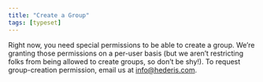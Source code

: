 ```yaml
---
title: "Create a Group"
tags: [typeset]
---
```

 
<html><body><section data-type="chapter" class="hsecchapter" data-hederis-type="hsecchapter" id="create-group" data-pi-attrs="id: create-group; data-tags: typeset;" role="doc-chapter" data-tags="typeset" data-author-name=" " data-book-title=" " title="Create a Group"><p class="hblkp" data-hederis-type="hblkp" id="p6sMruuyE">Right now, you need special permissions to be able to create a group. We&#8217;re granting those permissions on a per-user basis (but we aren&#8217;t restricting folks from being allowed to create groups, so don&#8217;t be shy!). To request group-creation permission, email us at <a href="mailto:info@hederis.com" class="hspana" data-hederis-type="hspana" id="pqu4GrJZa">info@hederis.com</a>. </p></section></body></html>
